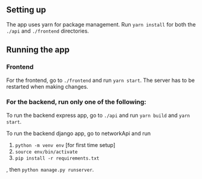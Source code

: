 ## Setting up

The app uses yarn for package management. Run `yarn install` for both the `./api` and `./frontend` directories.

## Running the app

### Frontend

For the frontend, go to `./frontend` and run `yarn start`. The server has to be restarted when making changes.

### For the backend, run only one of the following:

To run the backend express app, go to `./api` and run `yarn build` and `yarn start`.

To run the backend django app, go to networkApi and run

1. `python -m venv env` [for first time setup]
2. `source env/bin/activate`
3. `pip install -r requirements.txt`

, then `python manage.py runserver`.
